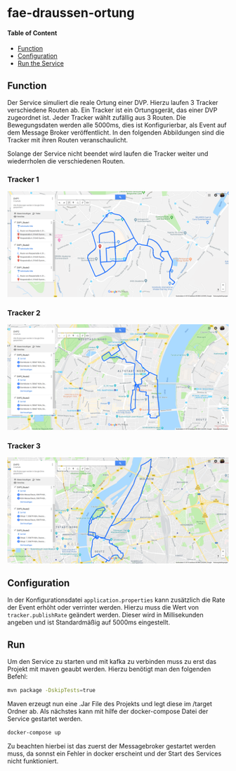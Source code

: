 # fae-draussen-ortung

#### Table of Content

* [Function](#Function)
* [Configuration](#Configuration)
* [Run the Service](#Run)

## Function
Der Service simuliert die reale Ortung einer DVP. Hierzu laufen 3 Tracker verschiedene Routen ab.
Ein Tracker ist ein Ortungsgerät, das einer DVP zugeordnet ist. Jeder Tracker wählt zufällig aus 3 Routen. 
Die Bewegungsdaten werden alle 5000ms, dies ist Konfigurierbar, als Event auf dem Message Broker veröffentlicht.
In den folgenden Abbildungen sind die Tracker mit ihren Routen veranschaulicht. 

Solange der Service nicht beendet wird laufen die Tracker weiter und wiederrholen die verschiedenen Routen.

### Tracker 1 
![alt text](https://github.com/Archi-Lab/fae-draussen-ortung/blob/master/assests/route_1.png)

### Tracker 2
![alt text](https://github.com/Archi-Lab/fae-draussen-ortung/blob/master/assests/route_2.png)

### Tracker 3
![alt text](https://github.com/Archi-Lab/fae-draussen-ortung/blob/master/assests/route_3.png)


## Configuration
In der Konfigurationsdatei ``application.properties`` kann zusätzlich die Rate der Event erhöht oder verrinter werden.
Hierzu muss die Wert von ``tracker.publishRate`` geändert werden. 
Dieser wird in Millisekunden angeben und ist Standardmäßig auf 5000ms eingestellt.

## Run

Um den Service zu starten und mit kafka zu verbinden muss zu erst das Projekt mit maven geaubt werden.
Hierzu benötigt man den folgenden Befehl: 
```bash
mvn package -DskipTests=true
```
Maven erzeugt nun eine .Jar File des Projekts und legt diese im /target Ordner ab. 
Als nächstes kann mit hilfe der docker-compose Datei der Service gestartet werden. 
```bash
docker-compose up 
```
Zu beachten hierbei ist das zuerst der Messagebroker gestartet werden muss,
da sonnst ein Fehler in docker erscheint und der Start des Services nicht funktioniert.
